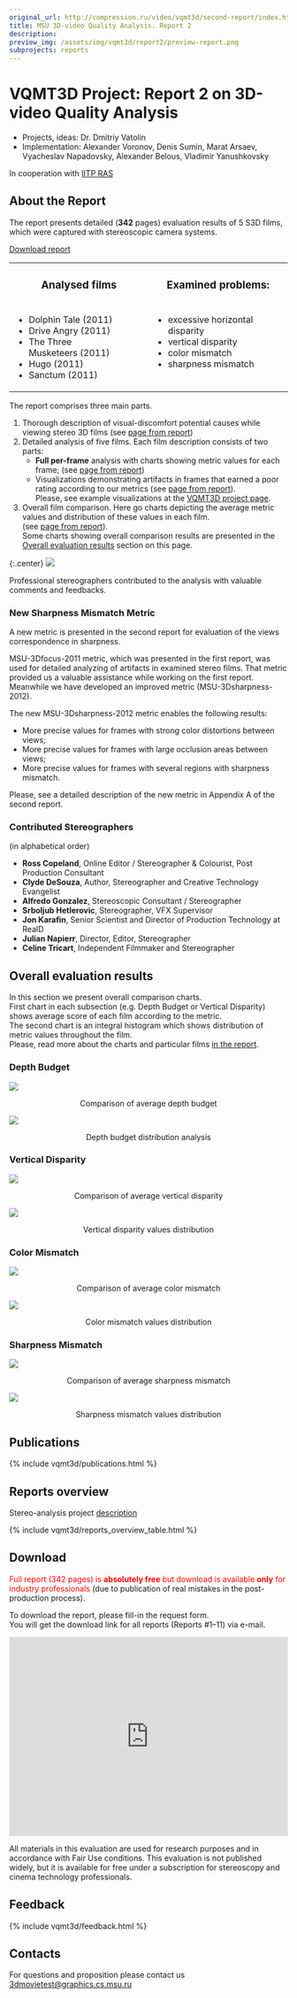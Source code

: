 ```yaml
---
original_url: http://compression.ru/video/vqmt3d/second-report/index.html
title: MSU 3D-video Quality Analysis. Report 2
description:
preview_img: /assets/img/vqmt3d/report2/preview-report.png
subprojects: reports
---
```


# VQMT3D Project: Report 2 on 3D-video Quality Analysis

* Projects, ideas: Dr. Dmitriy Vatolin
* Implementation: Alexander Voronov, Denis Sumin, Marat Arsaev, Vyacheslav Napadovsky, Alexander Belous, Vladimir Yanushkovsky

In cooperation with [IITP RAS](http://www.iitp.ru/en/about)

## About the Report

The report presents detailed (**342** pages) evaluation results of 5 S3D
films, which were captured with stereoscopic camera systems.

[Download
report](/stereo_quality/report2.html#download)

<table class="center">
<colgroup>
<col style="width: 50%" />
<col style="width: 50%" />
</colgroup>
<tbody>
<tr class="odd" style="text-align: center">
<td><h3 id="analysed-films">Analysed films</h3></td>
<td><h3 id="examined-problems">Examined problems:</h3></td>
</tr>
<tr class="even" style="vertical-align: top;">
<td><ul>
<li> Dolphin Tale (2011)</li>
<li> Drive Angry (2011)</li>
<li> The Three Musketeers (2011)</li>
<li> Hugo (2011)</li>
<li> Sanctum (2011)</li>
</ul></td>
<td><ul>
<li> excessive horizontal disparity</li>
<li> vertical disparity</li>
<li> color mismatch</li>
<li> sharpness mismatch</li>
</ul></td>
</tr>
</tbody>
</table>

The report comprises three main parts.

1.  Thorough description of visual-discomfort potential causes while
    viewing stereo 3D films (see
    [page from report](/assets/img/vqmt3d/report2/report2_screen_1.png))
2.  Detailed analysis of five films. Each film description consists of
    two parts:
    -   **Full per-frame** analysis with charts showing metric values
        for each frame;
        (see [page from report](/assets/img/vqmt3d/report2/report2_screen_2.png))
    -   Visualizations demonstrating artifacts in frames that earned a
        poor rating according to our metrics
        (see [page from report](/assets/img/vqmt3d/report2/report2_screen_3.png)).  
        Please, see example visualizations at the
        [VQMT3D project page](/stereo_quality/#visualizations).
3.  Overall film comparison. Here go charts depicting the average metric
    values and distribution of these values in each film.
    (see [page from report](/assets/img/vqmt3d/report2/report2_screen_4.png)).  
    Some charts showing overall comparison results are presented in the
    [Overall evaluation
    results](/stereo_quality/report2.html#overall_results)
    section on this page.

{:.center}
![](/assets/img/vqmt3d/report2/Drive_Angry_Color_problem_vis.gif)

Professional stereographers contributed to the analysis with valuable
comments and feedbacks.

### New Sharpness Mismatch Metric

A new metric is presented in the second report for evaluation of the
views correspondence in sharpness.

MSU-3Dfocus-2011 metric, which was presented in the first report, was
used for detailed analyzing of artifacts in examined stereo films. That
metric provided us a valuable assistance while working on the first
report. Meanwhile we have developed an improved metric
(MSU-3Dsharpness-2012).

The new MSU-3Dsharpness-2012 metric enables the following results:

-   More precise values for frames with strong color distortions between
    views;
-   More precise values for frames with large occlusion areas between
    views;
-   More precise values for frames with several regions with sharpness
    mismatch.

Please, see a detailed description of the new metric in Appendix A of
the second report.

### Contributed Stereographers

(in alphabetical order)

-   **Ross Copeland**, Online Editor / Stereographer & Colourist, Post
    Production Consultant
-   **Clyde DeSouza**, Author, Stereographer and Creative Technology
    Evangelist
-   **Alfredo Gonzalez**, Stereoscopic Consultant / Stereographer
-   **Srboljub Hetlerovic**, Stereographer, VFX Supervisor
-   **Jon Karafin**, Senior Scientist and Director of Production
    Technology at RealD
-   **Julian Napierr**, Director, Editor, Stereographer
-   **Celine Tricart**, Independent Filmmaker and Stereographer

<span id="overall_results"></span>

## Overall evaluation results

In this section we present overall comparison charts.  
First chart in each subsection (e.g. Depth Budget or Vertical Disparity)
shows average score of each film according to the metric.  
The second chart is an integral histogram which shows distribution of
metric values throughout the film.  
Please, read more about the charts and particular films [in the
report](/stereo_quality/report2.html#download).

### Depth Budget

[![](/assets/img/vqmt3d/report2/depth_budget_vs_release_date.png)](/assets/img/vqmt3d/report2/depth_budget_vs_release_date.png)

<div style="text-align: center;">Comparison of average depth budget</div>

[![](/assets/img/vqmt3d/report2/depth_budget_integral_histogram.png)](/assets/img/vqmt3d/report2/depth_budget_integral_histogram.png)

<div style="text-align: center;">Depth budget distribution analysis</div>

### Vertical Disparity

[![](/assets/img/vqmt3d/report2/vertical_parallax_vs_release_date.png)](/assets/img/vqmt3d/report2/vertical_parallax_vs_release_date.png)

<div style="text-align: center;">Comparison of average vertical disparity</div>

[![](/assets/img/vqmt3d/report2/vertical_parallax_integral_histogram.png)](/assets/img/vqmt3d/report2/vertical_parallax_integral_histogram.png)

<div style="text-align: center;">Vertical disparity values distribution</div>

### Color Mismatch

[![](/assets/img/vqmt3d/report2/color_mismatch_vs_release_date.png)](/assets/img/vqmt3d/report2/color_mismatch_vs_release_date.png)

<div style="text-align: center;">Comparison of average color mismatch</div>

[![](/assets/img/vqmt3d/report2/color_mismatch_integral_histogram.png)](/assets/img/vqmt3d/report2/color_mismatch_integral_histogram.png)

<div style="text-align: center;">Color mismatch values distribution</div>

### Sharpness Mismatch

[![](/assets/img/vqmt3d/report2/sharpness_mismatch_vs_release_date.png)](/assets/img/vqmt3d/report2/sharpness_mismatch_vs_release_date.png)

<div style="text-align: center;">Comparison of average sharpness mismatch</div>

[![](/assets/img/vqmt3d/report2/sharpness_mismatch_integral_histogram.png)](/assets/img/vqmt3d/report2/sharpness_mismatch_integral_histogram.png)

<div style="text-align: center;">Sharpness mismatch values distribution</div>

## Publications

{% include vqmt3d/publications.html %}

## Reports overview

Stereo-analysis project
[description](http://compression.ru/video/vqmt3d/)

{% include vqmt3d/reports_overview_table.html %}

<span id="download"></span>

## Download

<span style="color: red">Full report (342 pages) is **absolutely free**
but download is available **only** for industry professionals</span>
(due to publication of real mistakes in the post-production process).

To download the report, please fill-in the request form.  
You will get the download link for all reports (Reports \#1–11) via
e-mail.

<iframe src="https://download.compression.ru/mailer/form.php?ReportName=Report%202" width="100%" height="360px" frameborder="0" marginheight="0" marginwidth="0">Loading...</iframe>

All materials in this evaluation are used for research purposes and in
accordance with Fair Use conditions. This evaluation is not published
widely, but it is available for free under a subscription for
stereoscopy and cinema technology professionals.

## Feedback

<link href="/assets/css/contacts.css" rel="stylesheet" type="text/css">
{% include vqmt3d/feedback.html %}

## Contacts

For questions and proposition please contact us <3dmovietest@graphics.cs.msu.ru>
